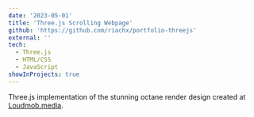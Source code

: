 ```yaml
---
date: '2023-05-01'
title: 'Three.js Scrolling Webpage'
github: 'https://github.com/riachx/portfolio-threejs'
external: ''
tech:
  - Three.js
  - HTML/CSS
  - JavaScript
showInProjects: true
---
```


Three.js implementation of the stunning octane render design created at <a href="https://dribbble.com/shots/15145691-Minimal-Landing-Page-Website-Design-for-Design-World">Loudmob.media</a>.
